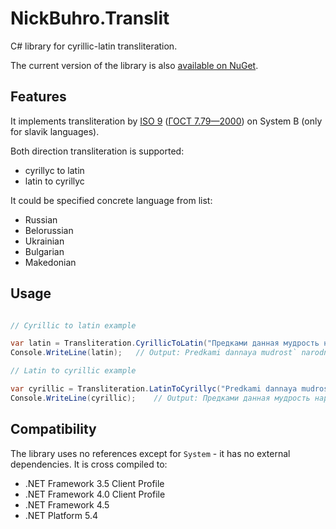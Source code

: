 # NickBuhro.Translit

C# library for cyrillic-latin transliteration.

The current version of the library is also [available on NuGet](https://www.nuget.org/packages/NickBuhro.Translit).

## Features

It implements transliteration by 
[ISO 9](https://en.wikipedia.org/wiki/ISO_9) 
([ГОСТ 7.79—2000](https://ru.wikipedia.org/wiki/ISO_9#.D0.93.D0.9E.D0.A1.D0.A2_7.79.E2.80.942000)) 
on System B (only for slavik languages).

Both direction transliteration is supported:
* cyrillyc to latin
* latin to cyrillyc

It could be specified concrete language from list:
* Russian
* Belorussian
* Ukrainian
* Bulgarian
* Makedonian

## Usage

``` C#

// Cyrillic to latin example

var latin = Transliteration.CyrillicToLatin("Предками данная мудрость народная!", Language.Russian);
Console.WriteLine(latin);	// Output: Predkami dannaya mudrost` narodnaya!

// Latin to cyrillic example

var cyrillic = Transliteration.LatinToCyrillyc("Predkami dannaya mudrost` narodnaya!", Language.Russian);
Console.WriteLine(cyrillic);	// Output: Предками данная мудрость народная!

```

## Compatibility

The library uses no references except for `System` - it has no external dependencies.
It is cross compiled to:

* .NET Framework 3.5 Client Profile
* .NET Framework 4.0 Client Profile
* .NET Framework 4.5
* .NET Platform 5.4
